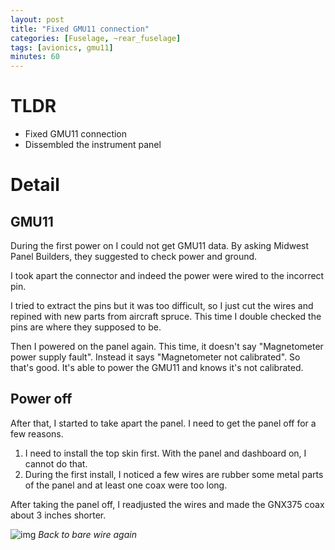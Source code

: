 ```yaml
---
layout: post
title: "Fixed GMU11 connection"
categories: [Fuselage, ~rear_fuselage]
tags: [avionics, gmu11]
minutes: 60
---
```


# TLDR

- Fixed GMU11 connection
- Dissembled the instrument panel

# Detail

## GMU11

During the first power on I could not get GMU11 data. By asking Midwest Panel Builders, they suggested to check power and ground.

I took apart the connector and indeed the power were wired to the incorrect pin. 

I tried to extract the pins but it was too difficult, so I just cut the wires and repined with new parts from aircraft spruce. This time I double checked the pins are where they supposed to be. 

Then I powered on the panel again. This time, it doesn't say "Magnetometer power supply fault". Instead it says "Magnetometer not calibrated". So that's good. It's able to power the GMU11 and knows it's not calibrated.

## Power off

After that, I started to take apart the panel. I need to get the panel off for a few reasons.

1. I need to install the top skin first. With the panel and dashboard on, I cannot do that.
2. During the first install, I noticed a few wires are rubber some metal parts of the panel and at least one coax were too long.

After taking the panel off, I readjusted the wires and made the GNX375 coax about 3 inches shorter.

![img](https://lh3.googleusercontent.com/pw/AP1GczNGOchrb60LWnhX-ElTDeTmza8O6cj17tziaSW4RHeBg6heVhfw6LMhmkjCOHg67CQtgi9yaUUTefG5AieARoyDYbeAOIKaCDoPliM9DNiqwK9509d5HdnghGlUJ46JK-dlbsm8KmeQosraWgYrn2Gqrg=w3068-h2310-s-no-gm?authuser=0)
_Back to bare wire again_